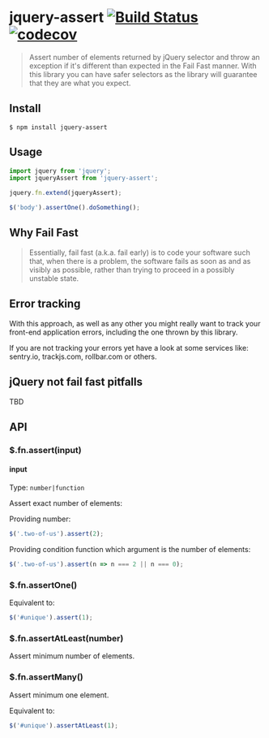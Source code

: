 # jquery-assert [![Build Status](https://api.travis-ci.org/elmccd/jquery-assert.svg?branch=master)](https://travis-ci.com/elmccd/jquery-assert) [![codecov](https://codecov.io/gh/elmccd/jquery-assert/branch/master/graph/badge.svg)](https://codecov.io/gh/elmccd/jquery-assert)

> Assert number of elements returned by jQuery selector and throw an exception if it's different than expected in the Fail Fast manner. 
With this library you can have safer selectors as the library will guarantee that they are what you expect.


## Install

```
$ npm install jquery-assert
```

## Usage

```js
import jquery from 'jquery';
import jqueryAssert from 'jquery-assert';

jquery.fn.extend(jqueryAssert);

$('body').assertOne().doSomething();
```


## Why Fail Fast

> Essentially, fail fast (a.k.a. fail early) is to code your software such that, when there is a problem, the software fails as soon as and as visibly as possible, rather than trying to proceed in a possibly unstable state.

## Error tracking

With this approach, as well as any other you might really want to track
your front-end application errors, including the one thrown by this library.

If you are not tracking your errors yet have a look at some services like: 
sentry.io, trackjs.com, rollbar.com or others.

## jQuery not fail fast pitfalls

TBD

## API

### $.fn.assert(input)

#### input

Type: `number|function`

Assert exact number of elements:

Providing number:
```js
$('.two-of-us').assert(2);
```

Providing condition function which argument is the number of elements:
```js
$('.two-of-us').assert(n => n === 2 || n === 0);
```

### $.fn.assertOne()

Equivalent to:
```js
$('#unique').assert(1);
```

### $.fn.assertAtLeast(number)

Assert minimum number of elements.

### $.fn.assertMany()

Assert minimum one element.

Equivalent to:

```js
$('#unique').assertAtLeast(1);
```
